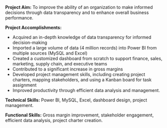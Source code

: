**Project Aim:** To improve the ability of an organization to make informed decisions through data transparency and to enhance overall business performance.

**Project Accomplishments:**

- Acquired an in-depth knowledge of data transparency for informed decision-making
- Imported a large volume of data (4 million records) into Power BI from multiple sources (MySQL and Excel)
- Created a customized dashboard from scratch to support finance, sales, marketing, supply chain, and executive teams
- Contributed to a significant increase in gross margins
- Developed project management skills, including creating project charters, mapping stakeholders, and using a Kanban board for task assignment
- Improved productivity through efficient data analysis and management.

**Technical Skills:** Power BI, MySQL, Excel, dashboard design, project management.

**Functional Skills:** Gross margin improvement, stakeholder engagement, efficient data analysis, project charter creation.

